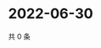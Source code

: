 # 2022-06-30

共 0 条

<!-- BEGIN WEIBO -->
<!-- 最后更新时间 Thu Jun 30 2022 19:13:09 GMT+0800 (China Standard Time) -->

<!-- END WEIBO -->
